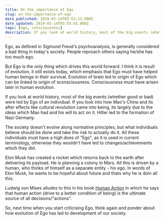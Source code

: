 ```yaml
---
title: On the importance of Ego
slug: on-the-importance-of-ego
date_published: 2019-03-14T03:53:13.000Z
date_updated: 2019-03-14T03:55:43.000Z
tags: [ego, consciousness]
description: If you look at world history, most of the big events (whether good or bad) were led by Ego of an individual. If you look into how Mao's China and its after effects like cultural revolution came into being, its largely due to the ideas which Mao had and his will to act on it.
---
```


Ego, as defined in Sigmund Freud's psychoanalysis, is generally considered a bad thing in today's society. People reproach others saying he/she has too much ego.

But Ego is the only thing which drives this world forward. I think it is result of evolution, it still exists today, which emphasis that Ego must have helped human beings in their survival. Evolution of brain led to origin of Ego which can be linked to origin of sconsciousness. Consciousness must have arisen later in human evolution.

If you look at world history, most of the big events (whether good or bad) were led by Ego of an individual. If you look into how Mao's China and its after effects like cultural revolution came into being, its largely due to the ideas which Mao had and his will to act on it. Hitler led to the formation of Nazi Germany.

The society doesn't evolve along normative principles, but what individuals believe should be done and take the risk to actually do it. All these individuals must have a high does of "Ego", as it is used in current terminology, otherwise they wouldn't have led to changes/achievements which they did.

Elon Musk has created a rocket which returns back to the earth after delivering its payload. He is planning a colony in Mars. All this is driven by  a human, who thinks of himself as a separate entity - his ego. In words of Elon Musk, he wants to be hopeful about future and thats why he is doin all this.

Ludwig von Mises alludes to this in his book [Human Action](https://mises.org/library/human-action-0) in which he says that human action (drive to a better condition of being) is the ultimate source of all decisions/"actions".

So, next time when you start criticising Ego, think again and ponder about how evolution of Ego has led to development of our society.
